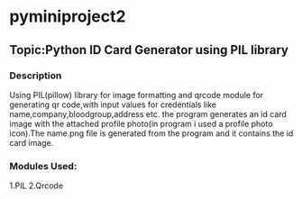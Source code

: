 # pyminiproject2
## Topic:Python ID Card Generator using PIL library
### Description
Using PIL(pillow) library for image formatting and qrcode module for generating qr code,with input values for credentials like name,company,bloodgroup,address etc. the program generates an id card image with the attached profile photo(in program i used a profile photo icon).The name.png file is generated from the program and it contains the id card image.
### Modules Used:
1.PIL
2.Qrcode

